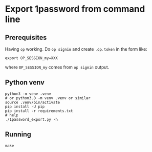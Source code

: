 # Export 1password from command line

## Prerequisites
Having `op` working. Do `op signin` and create `.op.token` in the form like:
```shell
export OP_SESSION_my=XXX
```

where `OP_SESSION_my` comes from `op signin` output.

## Python venv
```shell
python3 -m venv .venv
# or python3.8 -m venv .venv or similar
source .venv/bin/activate
pip install -U pip
pip install -r requirements.txt
# help
./1password_export.py -h
```

## Running
```shell
make
```
